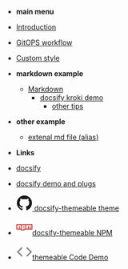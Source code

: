 - **main menu**
- [Introduction](introduction)
- [GitOPS workflow](GitOPSworkflow)
- [Custom style](content/w/themes.md)



- **markdown example**
  - [Markdown](content/markdown-example/markdown.md)
    - [docsify kroki demo](kroki-demo)
      - [other tips](content/markdown-example/other-tips.md)


- **other example**
  - [extenal md file (alias)](changelog)


- **Links**
- [docsify](https://github.com/docsifyjs/docsify/)
- [docsify demo and plugs](https://github.com/docsifyjs/awesome-docsify)
- [![Github](/assets/img/github.svg) docsify-themeable theme](https://github.com/jhildenbiddle/docsify-themeable)
- [![NPM](/assets/img/npm.svg)docsify-themeable NPM](https://www.npmjs.com/package/docsify-themeable)
- [![Code](/assets/img/code.svg)themeable Code Demo](https://codesandbox.io/s/xv36w4695o)

<!-- - [![Twitter](/assets/img/twitter.svg)@jhildenbiddle](http://twitter.com/jhildenbiddle) -->

